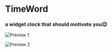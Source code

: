 # TimeWord
### a widget clock that should motivate you😉

![Preview 1](/PreviewPolite.png)

![Preview 2](/PreviewTrash.png)

